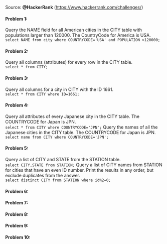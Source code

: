 Source: <b>@HackerRank</b> (https://www.hackerrank.com/challenges/)


#### Problem 1: 
Query the NAME field for all American cities in the CITY table with populations larger than 120000. The CountryCode for America is USA.<br>
```` select NAME from city where COUNTRYCODE='USA' and POPULATION >120000; ````

#### Problem 2: 
Query all columns (attributes) for every row in the CITY table.<br>
``` select * from CITY; ```

#### Problem 3:
Query all columns for a city in CITY with the ID 1661. <br>
``` select * from CITY where ID=1661; ```

#### Problem 4:
Query all attributes of every Japanese city in the CITY table. The COUNTRYCODE for Japan is JPN.<br>
``` select * from CITY where COUNTRYCODE='JPN'; ```
Query the names of all the Japanese cities in the CITY table. The COUNTRYCODE for Japan is JPN.<br>
``` select name from CITY where COUNTRYCODE='JPN'; ```

#### Problem 5:
Query a list of CITY and STATE from the STATION table.<br>
``` select CITY,STATE from STATION; ```
Query a list of CITY names from STATION for cities that have an even ID number. Print the results in any order, but exclude duplicates from the answer.<br>
``` select distinct CITY from STATION where id%2=0; ```

#### Problem 6:
#### Problem 7:
#### Problem 8:
#### Problem 9:
#### Problem 10:
